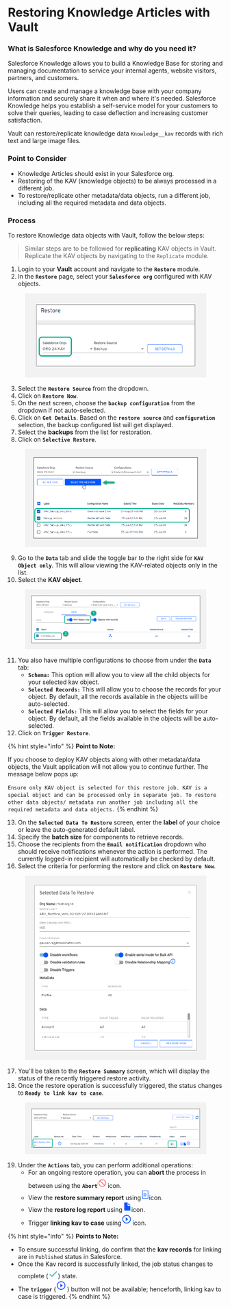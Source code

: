 # Restoring Knowledge Articles with Vault

### What is Salesforce Knowledge and why do you need it? <a href="#what-is-salesforce-knowledge-and-why-do-you-need-it" id="what-is-salesforce-knowledge-and-why-do-you-need-it"></a>

Salesforce Knowledge allows you to build a Knowledge Base for storing and managing documentation to service your internal agents, website visitors, partners, and customers.

Users can create and manage a knowledge base with your company information and securely share it when and where it's needed. Salesforce Knowledge helps you establish a self-service model for your customers to solve their queries, leading to case deflection and increasing customer satisfaction.

Vault can restore/replicate knowledge data `Knowledge__kav` records with rich text and large image files.

### Point to Consider <a href="#point-to-consider" id="point-to-consider"></a>

* Knowledge Articles should exist in your Salesforce org.
* Restoring of the KAV (knowledge objects) to be always processed in a different job.
* To restore/replicate other metadata/data objects, run a different job, including all the required metadata and data objects.

### Process <a href="#process" id="process"></a>

To restore Knowledge data objects with Vault, follow the below steps:

> Similar steps are to be followed for **replicating** KAV objects in Vault. Replicate the KAV objects by navigating to the `Replicate` module.

1. Login to your **Vault** account and navigate to the **`Restore`** module.
2. In the **`Restore`** page, select your **`Salesforce org`** configured with KAV objects.

<figure><img src="../../../../.gitbook/assets/image (261).png" alt=""><figcaption></figcaption></figure>

3. Select the **`Restore Source`** from the dropdown.
4. Click on **`Restore Now`**.
5. On the next screen, choose the **`backup configuration`** from the dropdown if not auto-selected.
6. Click on **`Get Details`**. Based on the **`restore source`** and **`configuration`** selection, the backup configured list will get displayed.
7. Select the **backups** from the list for restoration.
8. Click on **`Selective Restore`**.

<figure><img src="../../../../.gitbook/assets/image (262).png" alt=""><figcaption></figcaption></figure>

9. Go to the **`Data`** tab and slide the toggle bar to the right side for **`KAV Object only`**. This will allow viewing the KAV-related objects only in the list.
10. Select the **KAV object**.

<figure><img src="../../../../.gitbook/assets/image (263).png" alt=""><figcaption></figcaption></figure>

11. You also have multiple configurations to choose from under the **`Data`** tab:
    * **`Schema:`** This option will allow you to view all the child objects for your selected kav object.
    * **`Selected Records:`** This will allow you to choose the records for your object. By default, all the records available in the objects will be auto-selected.
    * **`Selected Fields:`** This will allow you to select the fields for your object. By default, all the fields available in the objects will be auto-selected.
12. Click on **`Trigger Restore`**.

{% hint style="info" %}
**Point to Note:**

If you choose to deploy KAV objects along with other metadata/data objects, the Vault application will not allow you to continue further. The message below pops up:&#x20;

`Ensure only KAV object is selected for this restore job. KAV is a special object and can be processed only in separate job. To restore other data objects/ metadata run another job including all the required metadata and data objects.`
{% endhint %}

13. On the **`Selected Data To Restore`** screen, enter the **label** of your choice or leave the auto-generated default label.
14. Specify the **batch size** for components to retrieve records.
15. Choose the recipients from the **`Email notification`** dropdown who should receive notifications whenever the action is performed. The currently logged-in recipient will automatically be checked by default.
16. Select the criteria for performing the restore and click on **`Restore Now`**.

<figure><img src="../../../../.gitbook/assets/image (264).png" alt="" width="563"><figcaption></figcaption></figure>

17. You'll be taken to the **`Restore Summary`** screen, which will display the status of the recently triggered restore activity.
18. Once the restore operation is successfully triggered, the status changes to **`Ready to link kav to case`**.

<figure><img src="../../../../.gitbook/assets/image (265).png" alt=""><figcaption></figcaption></figure>

19. Under the **`Actions`** tab, you can perform additional operations:
    * For an ongoing restore operation, you can **abort** the process in between using the **`Abort`**![](<../../../../.gitbook/assets/image (71).png>)icon.
    * View the **restore summary report** using![](<../../../../.gitbook/assets/image (72).png>)icon.
    * View the **restore log report** using![](<../../../../.gitbook/assets/image (73).png>)icon.
    * Trigger **linking kav to case** using![](<../../../../.gitbook/assets/image (74).png>)icon.

{% hint style="info" %}
**Points to Note:**

* To ensure successful linking, do confirm that the **kav records** for linking are in `Published` status in Salesforce.
* Once the Kav record is successfully linked, the job status changes to complete (![](<../../../../.gitbook/assets/image (76).png>)) state.
* The **`trigger`** (![](<../../../../.gitbook/assets/image (75).png>)) button will not be available; henceforth, linking kav to case is triggered.
{% endhint %}
